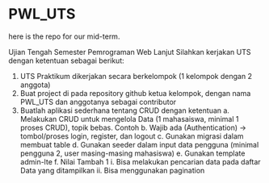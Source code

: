 # PWL_UTS
here is the repo for our mid-term.


Ujian Tengah Semester
Pemrograman Web Lanjut
Silahkan kerjakan UTS dengan ketentuan sebagai berikut:
1. UTS Praktikum dikerjakan secara berkelompok (1 kelompok dengan 2 anggota)
2. Buat project di pada repository github ketua kelompok, dengan nama PWL_UTS dan anggotanya sebagai contributor
3. Buatlah aplikasi sederhana tentang CRUD dengan ketentuan
  a. Melakukan CRUD untuk mengelola Data (1 mahasaiswa, minimal 1 proses CRUD), topik bebas. Contoh
  b. Wajib ada (Authentication) → tombol/proses login, register, dan logout
  c. Gunakan migrasi dalam membuat table
  d. Gunakan seeder dalam input data pengguna (minimal pengguna 2, user masing-masing mahasiswa)
  e. Gunakan template admin-lte f. Nilai Tambah 1
    i. Bisa melakukan pencarian data pada daftar Data yang ditampilkan
    ii. Bisa menggunakan pagination
